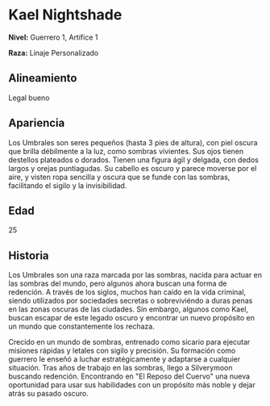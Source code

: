 # Kael Nightshade

**Nivel:** Guerrero 1, Artífice 1

**Raza:** Linaje Personalizado

## Alineamiento
Legal bueno

## Apariencia
Los Umbrales son seres pequeños (hasta 3 pies de altura), con piel oscura que brilla débilmente a la luz, como sombras vivientes. Sus ojos tienen destellos plateados o dorados. Tienen una figura ágil y delgada, con dedos largos y orejas puntiagudas. Su cabello es oscuro y parece moverse por el aire, y visten ropa sencilla y oscura que se funde con las sombras, facilitando el sigilo y la invisibilidad.

## Edad
25

## Historia
Los Umbrales son una raza marcada por las sombras, nacida para actuar en las sombras del mundo, pero algunos ahora buscan una forma de redención. A través de los siglos, muchos han caído en la vida criminal, siendo utilizados por sociedades secretas o sobreviviéndo a duras penas en las zonas oscuras de las ciudades. Sin embargo, algunos como Kael, buscan escapar de este legado oscuro y encontrar un nuevo propósito en un mundo que constantemente los rechaza.

Crecido en un mundo de sombras, entrenado como sicario para ejecutar misiones rápidas y letales con sigilo y precisión. Su formación como guerrero le enseñó a luchar estratégicamente y adaptarse a cualquier situación. Tras años de trabajo en las sombras, llego a Silverymoon buscando redención. Encontrando en "El Reposo del Cuervo" una nueva oportunidad para usar sus habilidades con un propósito más noble y dejar atrás su pasado oscuro.

